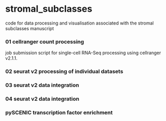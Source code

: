 # stromal_subclasses
code for data processing and visualisation associated with the stromal subclasses manuscript 

### 01 cellranger count processing
job submission script for single-cell RNA-Seq processing using cellranger v2.1.1. 

### 02 seurat v2 processing of individual datasets

### 03 seurat v2 data integration

### 04 seurat v2 data integration

### pySCENIC transcription factor enrichment


